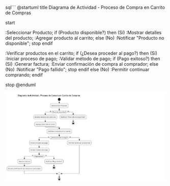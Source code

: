 sql´´´
@startuml
title Diagrama de Actividad - Proceso de Compra en Carrito de Compras

start

:Seleccionar Producto;
if (Producto disponible?) then (Sí)
    :Mostrar detalles del producto;
    :Agregar producto al carrito;
else (No)
    :Notificar "Producto no disponible";
    stop
endif

:Verificar productos en el carrito;
if (¿Desea proceder al pago?) then (Sí)
    :Iniciar proceso de pago;
    :Validar método de pago;
    if (Pago exitoso?) then (Sí)
        :Generar factura;
        :Enviar confirmación de compra al comprador;
    else (No)
        :Notificar "Pago fallido";
        stop
    endif
else (No)
    :Permitir continuar comprando;
endif

stop
@enduml

![diagrama](/diagrama_comportamental/diagrama_de_actividad/diagrama.png)
